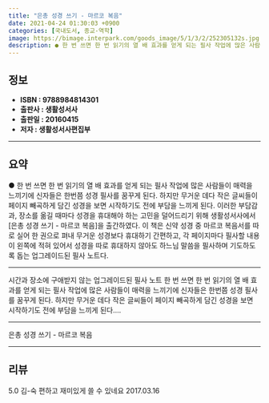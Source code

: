 ```yaml
---
title: "은총 성경 쓰기 - 마르코 복음"
date: 2021-04-24 01:30:03 +0900
categories: [국내도서, 종교-역학]
image: https://bimage.interpark.com/goods_image/5/1/3/2/252305132s.jpg
description: ● 한 번 쓰면 한 번 읽기의 열 배 효과를 얻게 되는 필사 작업에 많은 사람들이 매력을 느끼기에 신자들은 한번쯤 성경 필사를 꿈꾸게 된다. 하지만 무거운 데다 작은 글씨들이 페이지 빼곡하게 담긴 성경을 보면 시작하기도 전에 부담을 느끼게 된다. 이러한 부담감과, 장소를 옮길 때마다
---
```


## **정보**

- **ISBN : 9788984814301**
- **출판사 : 생활성서사**
- **출판일 : 20160415**
- **저자 : 생활성서사편집부**

------



## **요약**

●  한 번 쓰면 한 번 읽기의 열 배 효과를 얻게 되는 필사 작업에 많은 사람들이 매력을 느끼기에 신자들은 한번쯤 성경 필사를 꿈꾸게 된다. 하지만 무거운 데다 작은 글씨들이 페이지 빼곡하게 담긴 성경을 보면 시작하기도 전에 부담을 느끼게 된다. 이러한 부담감과, 장소를 옮길 때마다 성경을 휴대해야 하는 고민을 덜어드리기 위해 생활성서사에서 [은총 성경 쓰기 - 마르코 복음]을 출간하였다. 이 책은 신약 성경 중 마르코 복음서를 따로 실어 한 권으로 펴내 무거운 성경보다 휴대하기 간편하고, 각 페이지마다 필사할 내용이 왼쪽에 적혀 있어서 성경을 따로 휴대하지 않아도 하느님 말씀을 필사하며 기도하도록 돕는 업그레이드된 필사 노트다.

------

시간과 장소에 구애받지 않는 업그레이드된 필사 노트&#x0D;&#x0D;한 번 쓰면 한 번 읽기의 열 배 효과를 얻게 되는 필사 작업에 많은 사람들이 매력을 느끼기에 신자들은 한번쯤 성경 필사를 꿈꾸게 된다. 하지만 무거운 데다 작은 글씨들이 페이지 빼곡하게 담긴 성경을 보면 시작하기도 전에 부담을 느끼게 된다.... 

------


은총 성경 쓰기 - 마르코 복음 

------


## **리뷰** 

5.0 김-숙 편하고 재미있게 쓸 수 있네요 2017.03.16 <br/>
